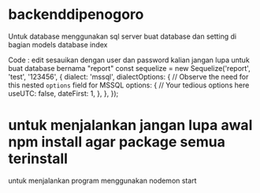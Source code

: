 # backenddipenogoro


Untuk database menggunakan sql server 
buat database dan setting di bagian models database index 

Code : edit sesauikan dengan user dan password kalian jangan lupa untuk buat database bernama "report"
const sequelize = new Sequelize('report', 'test', '123456', {
    dialect: 'mssql',
    dialectOptions: {
      // Observe the need for this nested `options` field for MSSQL
      options: {
        // Your tedious options here
        useUTC: false,
        dateFirst: 1,
      },
    },
  });
  
# untuk menjalankan jangan lupa awal npm install agar package semua terinstall
untuk menjalankan program menggunakan nodemon start
